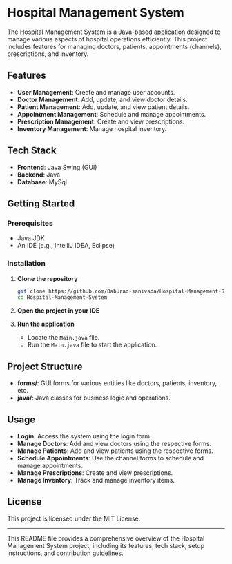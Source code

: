 # Hospital Management System

The Hospital Management System is a Java-based application designed to manage various aspects of hospital operations efficiently. This project includes features for managing doctors, patients, appointments (channels), prescriptions, and inventory.

## Features

- **User Management**: Create and manage user accounts.
- **Doctor Management**: Add, update, and view doctor details.
- **Patient Management**: Add, update, and view patient details.
- **Appointment Management**: Schedule and manage appointments.
- **Prescription Management**: Create and view prescriptions.
- **Inventory Management**: Manage hospital inventory.

## Tech Stack

- **Frontend**: Java Swing (GUI)
- **Backend**: Java
- **Database**: MySql

## Getting Started

### Prerequisites

- Java JDK
- An IDE (e.g., IntelliJ IDEA, Eclipse)

### Installation

1. **Clone the repository**

    ```bash
    git clone https://github.com/Baburao-sanivada/Hospital-Management-System.git
    cd Hospital-Management-System
    ```

2. **Open the project in your IDE**

3. **Run the application**

    - Locate the `Main.java` file.
    - Run the `Main.java` file to start the application.

## Project Structure

- **forms/**: GUI forms for various entities like doctors, patients, inventory, etc.
- **java/**: Java classes for business logic and operations.

## Usage

- **Login**: Access the system using the login form.
- **Manage Doctors**: Add and view doctors using the respective forms.
- **Manage Patients**: Add and view patients using the respective forms.
- **Schedule Appointments**: Use the channel forms to schedule and manage appointments.
- **Manage Prescriptions**: Create and view prescriptions.
- **Manage Inventory**: Track and manage inventory items.

## License

This project is licensed under the MIT License.

---

This README file provides a comprehensive overview of the Hospital Management System project, including its features, tech stack, setup instructions, and contribution guidelines.
